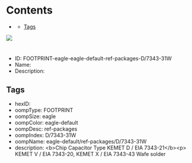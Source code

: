 



Contents
========

* [](#)
	* [Tags](#tags)
  
![][im]
# 

- ID: FOOTPRINT-eagle-eagle-default-ref-packages-D/7343-31W
- Name: 
- Description: 

## Tags

- hexID: 
- oompType: FOOTPRINT
- oompSize: eagle
- oompColor: eagle-default
- oompDesc: ref-packages
- oompIndex: D/7343-31W
- oompName: eagle-default/ref-packages/D/7343-31W
- description: &lt;b&gt;Chip Capacitor Type KEMET D / EIA 7343-21&lt;/b&gt;&lt;p&gt;&#xD;
KEMET V / EIA 7343-20, KEMET X / EIA 7343-43 Wafe solder



[im]: image.png
